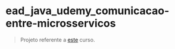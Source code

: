# ead_java_udemy_comunicacao-entre-microsservicos

> Projeto referente a [este](https://www.udemy.com/course/comunicacao-entre-microsservicos/) curso.
